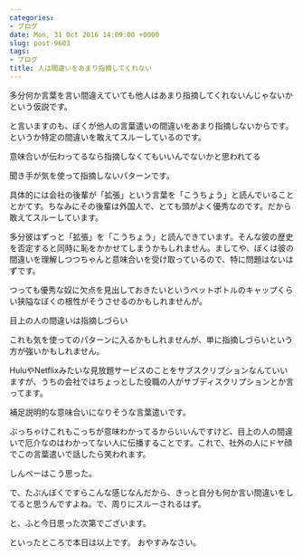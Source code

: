```yaml
---
categories:
- ブログ
date: Mon, 31 Oct 2016 14:09:00 +0000
slug: post-9603
tags:
- ブログ
title: 人は間違いをあまり指摘してくれない
---
```


多分何か言葉を言い間違えていても他人はあまり指摘してくれないんじゃないかという仮説です。


と言いますのも、ぼくが他人の言葉遣いの間違いをあまり指摘しないからです。というか特定の間違いを敢えてスルーしているのです。


意味合いが伝わってるなら指摘しなくてもいいんでないかと思われてる

聞き手が気を使って指摘しないパターンです。

具体的には会社の後輩が「拡張」という言葉を「こうちょう」と読んでいることとかてす。ちなみにその後輩は外国人で、とても頭がよく優秀なのです。だから敢えてスルーしています。

多分彼はずっと「拡張」を「こうちょう」と読んできています。そんな彼の歴史を否定すると同時に恥をかかせてしまうかもしれません。ましてや、ぼくは彼の間違いを理解しつつちゃんと意味合いを受け取っているので、特に問題はないはずです。

つっても優秀な奴に欠点を見出しておきたいというペットボトルのキャップくらい狭隘なぼくの根性がそうさせるのかもしれませんが。

目上の人の間違いは指摘しづらい

これも気を使ってのパターンに入るかもしれませんが、単に指摘しづらいという方が強いかもしれません。

HuluやNetflixみたいな見放題サービスのことをサブスクリプションなんていいますが、うちの会社ではちょっとした役職の人がサブディスクリプションとか言ってます。

補足説明的な意味合いになりそうな言葉遣いです。

ぶっちゃけこれもこっちが意味わかってるからいいんですけど、目上の人の間違いで厄介なのはわかってない人に伝播することです。これで、社外の人にドヤ顔でこの言葉遣いで話したら笑われます。

しんぺーはこう思った。

で、たぶんぼくですらこんな感じなんだから、きっと自分も何か言い間違いをしてると思うんですよね。で、周りにスルーされるはず。

と、ふと今日思った次第でございます。


といったところで本日は以上です。
おやすみなさい。